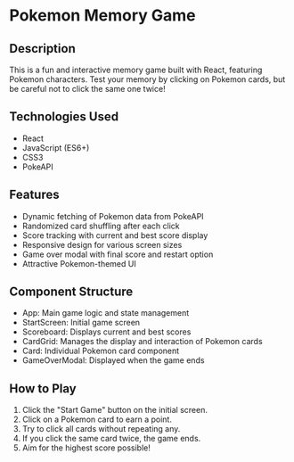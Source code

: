 # Pokemon Memory Game

## Description
This is a fun and interactive memory game built with React, featuring Pokemon characters. Test your memory by clicking on Pokemon cards, but be careful not to click the same one twice!

## Technologies Used
- React
- JavaScript (ES6+)
- CSS3
- PokeAPI

## Features
- Dynamic fetching of Pokemon data from PokeAPI
- Randomized card shuffling after each click
- Score tracking with current and best score display
- Responsive design for various screen sizes
- Game over modal with final score and restart option
- Attractive Pokemon-themed UI

## Component Structure
- App: Main game logic and state management
- StartScreen: Initial game screen
- Scoreboard: Displays current and best scores
- CardGrid: Manages the display and interaction of Pokemon cards
- Card: Individual Pokemon card component
- GameOverModal: Displayed when the game ends

## How to Play
1. Click the "Start Game" button on the initial screen.
2. Click on a Pokemon card to earn a point.
3. Try to click all cards without repeating any.
4. If you click the same card twice, the game ends.
5. Aim for the highest score possible!
